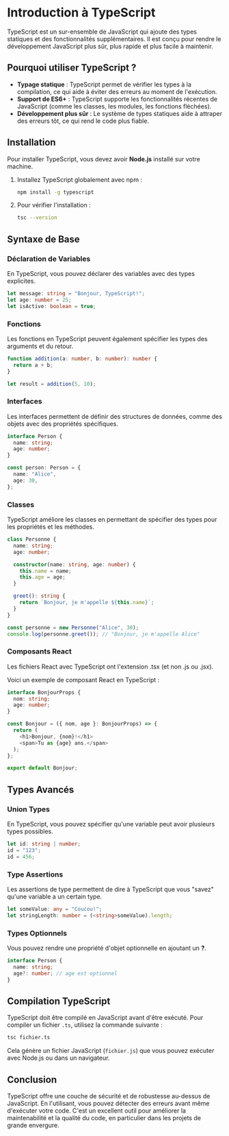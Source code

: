 # Introduction à TypeScript

TypeScript est un sur-ensemble de JavaScript qui ajoute des types statiques et des fonctionnalités supplémentaires. Il est conçu pour rendre le développement JavaScript plus sûr, plus rapide et plus facile à maintenir.

## Pourquoi utiliser TypeScript ?

- **Typage statique** : TypeScript permet de vérifier les types à la compilation, ce qui aide à éviter des erreurs au moment de l'exécution.
- **Support de ES6+** : TypeScript supporte les fonctionnalités récentes de JavaScript (comme les classes, les modules, les fonctions fléchées).
- **Développement plus sûr** : Le système de types statiques aide à attraper des erreurs tôt, ce qui rend le code plus fiable.

## Installation

Pour installer TypeScript, vous devez avoir **Node.js** installé sur votre machine.

1. Installez TypeScript globalement avec npm :

   ```bash
   npm install -g typescript
   ```

2. Pour vérifier l'installation :
   ```bash
   tsc --version
   ```

## Syntaxe de Base

### Déclaration de Variables

En TypeScript, vous pouvez déclarer des variables avec des types explicites.

```typescript
let message: string = "Bonjour, TypeScript!";
let age: number = 25;
let isActive: boolean = true;
```

### Fonctions

Les fonctions en TypeScript peuvent également spécifier les types des arguments et du retour.

```typescript
function addition(a: number, b: number): number {
  return a + b;
}

let result = addition(5, 10);
```

### Interfaces

Les interfaces permettent de définir des structures de données, comme des objets avec des propriétés spécifiques.

```typescript
interface Person {
  name: string;
  age: number;
}

const person: Person = {
  name: "Alice",
  age: 30,
};
```

### Classes

TypeScript améliore les classes en permettant de spécifier des types pour les propriétés et les méthodes.

```typescript
class Personne {
  name: string;
  age: number;

  constructor(name: string, age: number) {
    this.name = name;
    this.age = age;
  }

  greet(): string {
    return `Bonjour, je m'appelle ${this.name}`;
  }
}

const personne = new Personne("Alice", 30);
console.log(personne.greet()); // "Bonjour, je m'appelle Alice"
```

### Composants React

Les fichiers React avec TypeScript ont l'extension .tsx (et non .js ou .jsx).

Voici un exemple de composant React en TypeScript :

```typescript
interface BonjourProps {
  nom: string;
  age: number;
}

const Bonjour = ({ nom, age }: BonjourProps) => {
  return (
    <h1>Bonjour, {nom}!</h1>
    <span>Tu as {age} ans.</span>
  );
};

export default Bonjour;
```

## Types Avancés

### Union Types

En TypeScript, vous pouvez spécifier qu'une variable peut avoir plusieurs types possibles.

```typescript
let id: string | number;
id = "123";
id = 456;
```

### Type Assertions

Les assertions de type permettent de dire à TypeScript que vous "savez" qu'une variable a un certain type.

```typescript
let someValue: any = "Coucou!";
let stringLength: number = (<string>someValue).length;
```

### Types Optionnels

Vous pouvez rendre une propriété d'objet optionnelle en ajoutant un **?**.

```typescript
interface Person {
  name: string;
  age?: number; // age est optionnel
}
```

## Compilation TypeScript

TypeScript doit être compilé en JavaScript avant d'être exécuté. Pour compiler un fichier `.ts`, utilisez la commande suivante :

```bash
tsc fichier.ts
```

Cela génère un fichier JavaScript (`fichier.js`) que vous pouvez exécuter avec Node.js ou dans un navigateur.

## Conclusion

TypeScript offre une couche de sécurité et de robustesse au-dessus de JavaScript. En l'utilisant, vous pouvez détecter des erreurs avant même d'exécuter votre code. C'est un excellent outil pour améliorer la maintenabilité et la qualité du code, en particulier dans les projets de grande envergure.
